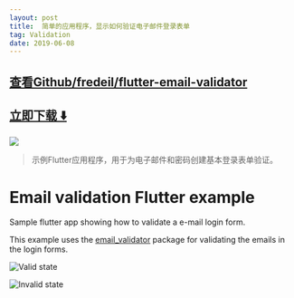 ```yaml
---
layout: post
title:  简单的应用程序，显示如何验证电子邮件登录表单
tag: Validation
date: 2019-06-08
---
```


 

## [查看Github/fredeil/flutter-email-validator](http://github.com/fredeil/flutter-email-validator)
## [立即下载 ️⬇️ ](https://codeload.github.com/fredeil/flutter-email-validator/zip/master) 


 
![](https://flutterawesome.com/content/images/2018/11/Email-validation-Flutter-example.jpg)
 
>
> 示例Flutter应用程序，用于为电子邮件和密码创建基本登录表单验证。
>

 
# Email validation Flutter example

Sample flutter app showing how to validate a e-mail login form.

This example uses the [email_validator](https://github.com/fredeil/email-validator.dart) package for validating the emails in the login forms.

![Valid state](https://raw.githubusercontent.com/fredeil/flutter-email-validator/master/docs/valid.png)

![Invalid state](https://raw.githubusercontent.com/fredeil/flutter-email-validator/master/docs/invalid.png)

